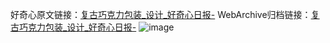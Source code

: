 好奇心原文链接：[复古巧克力包装_设计_好奇心日报-](https://www.qdaily.com/articles/2218.html)
WebArchive归档链接：[复古巧克力包装_设计_好奇心日报-](http://web.archive.org/web/20190623150950/https://www.qdaily.com/articles/2218.html)
![image](http://ww3.sinaimg.cn/large/007d5XDply1g3ves5tw5dj30u0316drb)